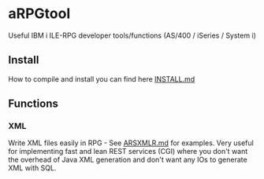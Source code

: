 # aRPGtool
Useful IBM i ILE-RPG developer tools/functions (AS/400 / iSeries / System i)

## Install
How to compile and install you can find here [INSTALL.md](INSTALL.md)

## Functions

### XML
Write XML files easily in RPG - See [ARSXMLR.md](ARSXMLR.md) for examples.
Very useful for implementing fast and lean REST services (CGI) where you don't want the overhead of Java XML generation and don't want any IOs to generate XML with SQL.

 